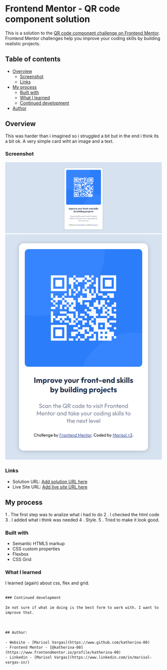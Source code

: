 # Frontend Mentor - QR code component solution

This is a solution to the [QR code component challenge on Frontend Mentor](https://www.frontendmentor.io/challenges/qr-code-component-iux_sIO_H). Frontend Mentor challenges help you improve your coding skills by building realistic projects. 

## Table of contents

- [Overview](#overview)
  - [Screenshot](#screenshot)
  - [Links](#links)
- [My process](#my-process)
  - [Built with](#built-with)
  - [What I learned](#what-i-learned)
  - [Continued development](#continued-development)
- [Author](#author)


## Overview
  This was harder than i imagined so i struggled a bit but in the end i think its a bit ok.
  A very simple card wiht an image and a text. 

### Screenshot
![screenshot desktop](./images/brave_screenshot.png)
![screensot mobile](./images/127.0.0.1_5500_.png)



### Links

- Solution URL: [Add solution URL here](https://your-solution-url.com)
- Live Site URL: [Add live site URL here](https://your-live-site-url.com)

## My process
 1 . The first step was to analize what i had to do 
 2 . I checked the html code
 3 . I added what i think was needed
 4 . Style.
 5 . Tried to make it look good.
### Built with

- Semantic HTML5 markup
- CSS custom properties
- Flexbox
- CSS Grid

### What I learned
I learned (again) about css, flex and grid.

```

### Continued development

Im not sure if what im doing is the best form to work with. I want to improve that.



## Author: 

- Website - [Marisol Vargas](https://www.github.com/katherina-00)
- Frontend Mentor - [@katherina-00](https://www.frontendmentor.io/profile/katherina-00)
- Linkedin - [Marisol Vargas](https://www.linkedin.com/in/marisol-vargas-in/)

